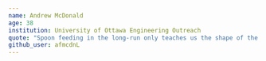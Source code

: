 ```yaml
---
name: Andrew McDonald
age: 38
institution: University of Ottawa Engineering Outreach
quote: "Spoon feeding in the long-run only teaches us the shape of the spoon." E.M. Forster
github_user: afmcdnL
---
```

